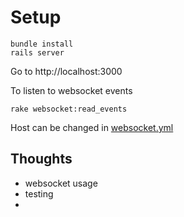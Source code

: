 # Setup


```
bundle install
rails server
```
Go to http://localhost:3000 


To listen to websocket events 
```
rake websocket:read_events
```
Host can be changed in [websocket.yml](config/websocket.yml)



## Thoughts

- websocket usage
- testing
- 